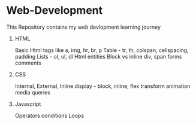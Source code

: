 # Web-Development
This Repository contains my web devlopment learning journey

1. HTML

    Basic Html tags like a, img, hr, br, p
    Table - tr, th, colspan, cellspacing, padding
    Lists - ol, ul, dl
    Html entities
    Block vs inline
    div, span
    forms
    comments

2. CSS

    Internal, External, Inline
    display - block, inline, flex
    transform
    animation
    media queries

3. Javascript

    Operators
    conditions
    Loops






